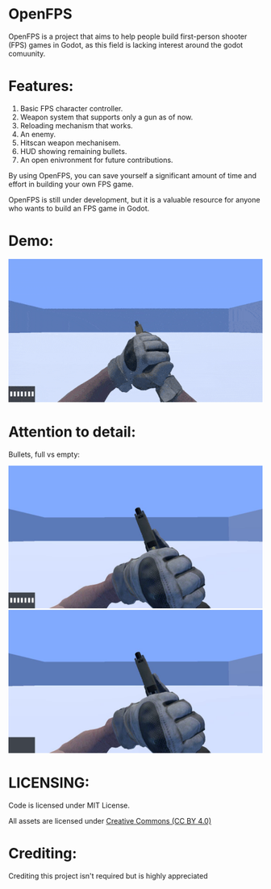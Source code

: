 # OpenFPS
 OpenFPS is a project that aims to help people build first-person shooter (FPS) games in Godot, as this field is lacking interest around the godot comuunity.
# Features:
 1. Basic FPS character controller.
 2. Weapon system that supports only a gun as of now.
 3. Reloading mechanism that works.
 4. An enemy.
 5. Hitscan weapon mechanisem.
 6. HUD showing remaining bullets.
 7. An open enivronment for future contributions.
 
By using OpenFPS, you can save yourself a significant amount of time and effort in building your own FPS game.

OpenFPS is still under development, but it is a valuable resource for anyone who wants to build an FPS game in Godot.

# Demo:

![demo](https://github.com/IMYdev/OpenFPS/blob/main/demo.gif)

# Attention to detail:
Bullets, full vs empty:

![full](https://github.com/IMYdev/OpenFPS/blob/main/full.png)
![empty](https://github.com/IMYdev/OpenFPS/blob/main/empty.png)

# LICENSING:
Code is licensed under MIT License.

All assets are licensed under [Creative Commons (CC BY 4.0)](https://creativecommons.org/licenses/by/4.0/)

# Crediting:
Crediting this project isn't required but is highly appreciated
